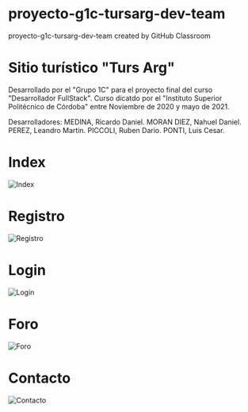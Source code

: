 # proyecto-g1c-tursarg-dev-team
proyecto-g1c-tursarg-dev-team created by GitHub Classroom

# Sitio turístico "Turs Arg"
Desarrollado por el "Grupo 1C" para el proyecto final del curso "Desarrollador FullStack".
Curso dicatdo por el "Instituto Superior Politécnico de Córdoba" entre Noviembre de 2020 y mayo de 2021.

Desarrolladores:
MEDINA, Ricardo Daniel.
MORAN DIEZ, Nahuel Daniel.
PEREZ, Leandro Martin.
PICCOLI, Ruben Dario.
PONTI, Luis Cesar.

# Index
![Index](https://user-images.githubusercontent.com/53957140/120083569-e5a41180-c09f-11eb-9b41-b9a49a8ec611.png)

# Registro
![Registro](https://user-images.githubusercontent.com/53957140/120083552-c86f4300-c09f-11eb-880f-6fa92b4111ca.png)

# Login
![Login](https://user-images.githubusercontent.com/53957140/120083534-b4c3dc80-c09f-11eb-8c6a-0fc0587678ff.png)

# Foro
![Foro](https://user-images.githubusercontent.com/53957140/120083566-e472e480-c09f-11eb-8ee5-8a82350d8f0c.png)

# Contacto
![Contacto](https://user-images.githubusercontent.com/53957140/120083565-e2108a80-c09f-11eb-95bf-e0bdd5794302.png)


